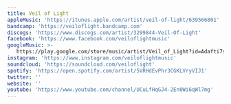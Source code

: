 ```yaml
---
title: Veil of Light
appleMusic: 'https://itunes.apple.com/artist/veil-of-light/639566801'
bandcamp: 'https://veiloflight.bandcamp.com'
discogs: 'https://www.discogs.com/artist/3299844-Veil-Of-Light'
facebook: 'https://www.facebook.com/veiloflightmusic'
googleMusic: >-
   https://play.google.com/store/music/artist/Veil_of_Light?id=Adafti7shi3loi25l7ly25wsr4q
instagram: 'https://www.instagram.com/veiloflightmusic'
soundcloud: 'https://soundcloud.com/veiloflight'
spotify: 'https://open.spotify.com/artist/5VRHdEvPhr3CGKLVryVIJ1'
twitter: ''
website: ''
youtube: 'https://www.youtube.com/channel/UCuLfHqGJ4-2En0Wi6qWl7mg'
---
```

